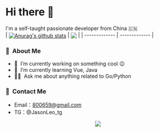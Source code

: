 # Hi there 👋

I'm a self-taught passionate developer from China 🇨🇳
</br>
| <a href="https://github.com/anuraghazra/github-readme-stats"><img align="center" src="https://github-readme-stats.vercel.app/api?username=lijia-git&show_icons=true&include_all_commits=true&theme=buefy&hide_border=true" alt="Anurag's github stats" /></a> | <a href="https://github.com/anuraghazra/github-readme-stats"><img align="center" src="https://github-readme-stats.vercel.app/api/top-langs/?username=lijia-git&layout=compact&theme=buefy&hide_border=true" /></a> |
| ------------- | ------------- |

### 📕&nbsp; About Me

- 🔭 &nbsp;I’m currently working on something cool :wink:
- 🌱 &nbsp;I’m currently learning Vue, Java
- 👨‍💻 &nbsp;Ask me about anything related to Go/Python

### 💬&nbsp; Contact Me

- Email：800659@gmail.com
- TG：@JasonLeo_tg

<div align="center">

<img src="https://profile-counter.glitch.me/{lijia-git}/count.svg" />
</div>
